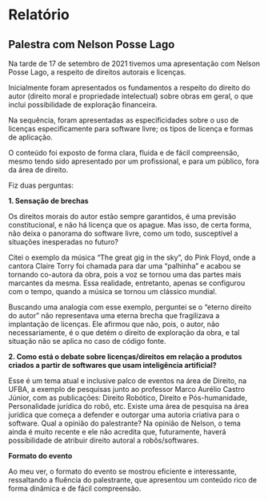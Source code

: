 # Relatório
## **Palestra com Nelson Posse Lago**

Na tarde de 17 de setembro de 2021 tivemos uma apresentação com Nelson Posse Lago, a respeito de direitos autorais e licenças.

Inicialmente foram apresentados os fundamentos a respeito do direito do autor (direito moral e propriedade intelectual) sobre obras em geral, o que inclui possibilidade de exploração financeira. 

Na sequência, foram apresentadas as especificidades sobre o uso de licenças especificamente para software livre; os tipos de licença e formas de aplicação.

O conteúdo foi exposto de forma clara, fluida e de fácil compreensão, mesmo tendo sido apresentado por um profissional, e para um público, fora da área de direito.


Fiz duas perguntas:

**1. Sensação de brechas**

Os direitos morais do autor estão sempre garantidos, é uma previsão constitucional, e não há licença que os apague. Mas isso, de certa forma, não deixa o panorama do software livre, como um todo, susceptível a situações inesperadas no futuro?

Citei o exemplo da música “The great gig in the sky”, do Pink Floyd, onde a cantora Claire Torry foi chamada para dar uma “palhinha” e acabou se tornando co-autora da obra, pois a voz se tornou uma das partes mais marcantes da mesma. Essa realidade, entretanto, apenas se configurou com o tempo, quando a música se tornou um clássico mundial.

Buscando uma analogia com esse exemplo, perguntei se o “eterno direito do autor” não representava uma eterna brecha que fragilizava a implantação de licenças.
Ele afirmou que não, pois, o autor, não necessariamente, é o que detém o direito de exploração da obra, e tal situação não se aplica no caso de código fonte.
 

**2. Como está o debate sobre licenças/direitos em relação a produtos criados a partir de softwares que usam inteligência artificial?** 

Esse é um tema atual e inclusive palco de eventos na área de Direito, na UFBA, a exemplo de pesquisas junto ao professor Marco Aurélio Castro Júnior, com as publicações: Direito Robótico, Direito e Pós-humanidade, Personalidade jurídica do robô, etc. Existe uma área de pesquisa na área jurídica que começa a defender e outorgar uma autoria criativa para o software. Qual a opinião do palestrante?
Na opinião de Nelson, o tema ainda é muito recente e ele não acredita que, futuramente, haverá possibilidade de atribuir direito autoral a robôs/softwares.


**Formato do evento**

Ao meu ver, o formato do evento se mostrou eficiente e interessante, ressaltando a fluência do palestrante, que apresentou um conteúdo rico de forma dinâmica e de fácil compreensão.
